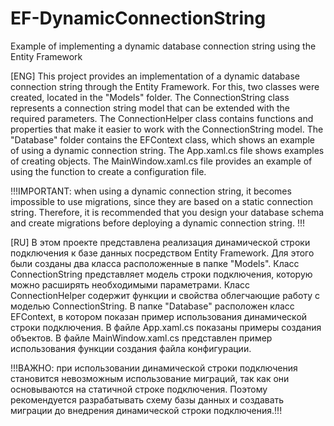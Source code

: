 # EF-DynamicConnectionString
Example of implementing a dynamic database connection string using the Entity Framework

[ENG]
This project provides an implementation of a dynamic database connection string through the Entity Framework.
For this, two classes were created, located in the "Models" folder.
The ConnectionString class represents a connection string model that can be extended with the required parameters.
The ConnectionHelper class contains functions and properties that make it easier to work with the ConnectionString model.
The "Database" folder contains the EFContext class, which shows an example of using a dynamic connection string.
The App.xaml.cs file shows examples of creating objects. 
The MainWindow.xaml.cs file provides an example of using the function to create a configuration file.

!!!IMPORTANT: when using a dynamic connection string, it becomes impossible to use migrations, since they are based on a static connection string. Therefore, it is recommended that you design your database schema and create migrations before deploying a dynamic connection string. !!!

[RU]
В этом проекте представлена реализация динамической строки подключения к базе данных посредством Entity Framework.
Для этого были созданы два класса расположенные в папке "Models".
Класс ConnectionString представляет модель строки подключения, которую можно расширять необходимыми параметрами.
Класс ConnectionHelper содержит функции и свойства облегчающие работу с моделью ConnectionString.
В папке "Database" расположен класс EFContext, в котором показан пример использования динамической строки подключения.
В файле App.xaml.cs показаны примеры создания объектов.
В файле MainWindow.xaml.cs представлен пример использования функции создания файла конфигурации.

!!!ВАЖНО: при использовании динамической строки подключения становится невозможным использование миграций, так как они основываются на статичной строке подключения. Поэтому рекомендуется разрабатывать схему базы данных и создавать миграции до внедрения динамической строки подключения.!!!
